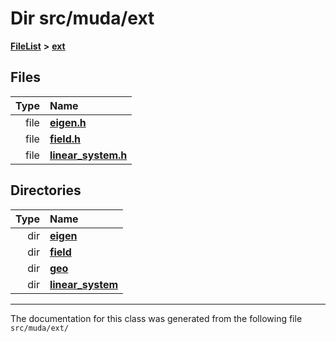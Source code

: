 

# Dir src/muda/ext



[**FileList**](files.md) **>** [**ext**](dir_dee31a662aa40cb7fc08cb07824f4a9a.md)












## Files

| Type | Name |
| ---: | :--- |
| file | [**eigen.h**](eigen_8h.md) <br> |
| file | [**field.h**](field_8h.md) <br> |
| file | [**linear\_system.h**](linear__system_8h.md) <br> |


## Directories

| Type | Name |
| ---: | :--- |
| dir | [**eigen**](dir_373cdbe7548ceaaa1c4b365fecb08d35.md) <br> |
| dir | [**field**](dir_67616bafb1e973d10aec465c6be4ad46.md) <br> |
| dir | [**geo**](dir_e05e4ae50bce28830f3a7b1d7f2eeff2.md) <br> |
| dir | [**linear\_system**](dir_6f09a74f7ee1db37d591c4a0fc2f2223.md) <br> |

























































------------------------------
The documentation for this class was generated from the following file `src/muda/ext/`

